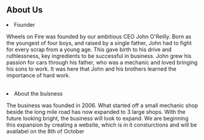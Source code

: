 <!DOCTYPE>
<html lang = "en">
<!DOCTYPE html>
<html lang="en">
<head>
  <meta charset="UTF-8">
  <meta name="viewport" content="width=device-width, initial-scale=1.0">

 <section id ="about">
  <h2>About Us</h2>
  <li>Founder</li>
  <p>  Wheels on Fire was founded by our ambitious CEO John O'Reilly. Born as the youngest of four boys, and raised by a single father, John had to fight for every scrap from a young age. This gave birth to his drive and ruthlessness, key ingredients to be successful in business. John grew his passion for cars through his father, who was a mechanic and loved bringing his sons to work. It was here that John and his brothers learned the importance of hard work. </p>
  <br>
  <li> About the buisness </li>
  <p>The business was founded in 2006. What started off a small mechanic shop beside the long mile road has now expanded to 3 large shops. With the future looking bright, the business will look to expand. We are beginning this expansion by creating a website, which is in it consturctions and will be availabel on the 8th of October </p>
  <br>
  </section>

